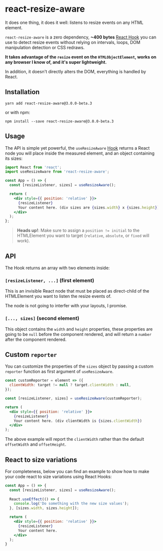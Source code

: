 # react-resize-aware

It does one thing, it does it well: listens to resize events on any HTML element.

`react-resize-aware` is a zero dependency, **~400 bytes** [React Hook](https://reactjs.org/docs/hooks-reference.html) you can use to detect resize events without relying on intervals, loops, DOM manipulation detection or CSS redraws.

**It takes advantage of the `resize` event on the `HTMLObjectElement`, works on any browser I know of, and it's super lightweight.**

In addition, it doesn't directly alters the DOM, everything is handled by React.

## Installation

```
yarn add react-resize-aware@3.0.0-beta.3
```

or with npm:

```
npm install --save react-resize-aware@3.0.0-beta.3
```

## Usage

The API is simple yet powerful, the `useResizeAware` [Hook](https://reactjs.org/docs/hooks-reference.html)
returns a React node you will place inside the measured element, and an object containing its sizes:

```jsx
import React from 'react';
import useResizeAware from 'react-resize-aware';

const App = () => {
  const [resizeListener, sizes] = useResizeAware();

  return (
    <div style={{ position: 'relative' }}>
      {resizeListener}
      Your content here. (div sizes are {sizes.width} x {sizes.height})
    </div>
  );
};
```

> **Heads up!**: Make sure to assign a `position != initial` to the HTMLElement you want to target (`relative`, `absolute`, or `fixed` will work).

## API

The Hook returns an array with two elements inside:

### `[resizeListener, ...]` (first element)

This is an invisible React node that must be placed as direct-child of the HTMLElement you want to listen the resize events of.

The node is not going to interfer with your layouts, I promise.

### `[..., sizes]` (second element)

This object contains the `width` and `height` properties, these properties are going to be `null` before the component rendered, and will return a `number` after the component rendered.

## Custom `reporter`

You can customize the properties of the `sizes` object by passing a custom `reporter` function as first argument of `useResizeAware`.

```jsx
const customReporter = element => ({
  clientWidth: target != null ? target.clientWidth : null,
});

const [resizeListener, sizes] = useResizeAware(customReporter);

return (
  <div style={{ position: 'relative' }}>
    {resizeListener}
    Your content here. (div clientWidth is {sizes.clientWidth})
  </div>
);
```

The above example will report the `clientWidth` rather than the default `offsetWidth` and `offsetHeight`.

## React to size variations

For completeness, below you can find an example to show how to make your code react to size variations using React Hooks:

```jsx
const App = () => {
  const [resizeListener, sizes] = useResizeAware();
  
  React.useEffect(() => {
    console.log('Do something with the new size values');
  }, [sizes.width, sizes.height]);

  return (
    <div style={{ position: 'relative' }}>
      {resizeListener}
      Your content here.
    </div>
  );
}
```
